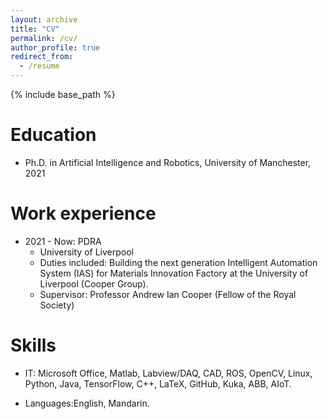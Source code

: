 ```yaml
---
layout: archive
title: "CV"
permalink: /cv/
author_profile: true
redirect_from:
  - /resume
---
```


{% include base_path %}

Education
======

* Ph.D. in Artificial Intelligence and Robotics, University of Manchester, 2021

Work experience
======
* 2021 - Now: PDRA
  * University of Liverpool
  * Duties included: Building the next generation Intelligent Automation System (IAS) for Materials Innovation Factory at the University of Liverpool (Cooper Group).
  * Supervisor: Professor Andrew Ian Cooper (Fellow of the Royal Society)
  
Skills
======
* IT: Microsoft Office, Matlab, Labview/DAQ, CAD, ROS, OpenCV, Linux, Python, Java, TensorFlow, C++, LaTeX, GitHub, Kuka, ABB, AIoT.

* Languages:English, Mandarin.
